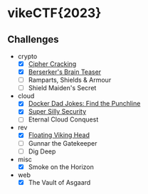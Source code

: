 # vikeCTF{2023}

## Challenges

- crypto
    - [x] [Cipher Cracking](./crypto/cipher_cracking/README.md)
    - [x] [Berserker's Brain Teaser](./crypto/berserkers_brain_teaser/README.md)
    - [ ] Ramparts, Shields & Armour
    - [ ] Shield Maiden's Secret
- cloud
    - [x] [Docker Dad Jokes: Find the Punchline](./cloud/docker_dad_jokes/README.md)
    - [x] [Super Silly Security](./cloud/super_silly_security/README.md)
    - [ ] Eternal Cloud Conquest
- rev
    - [x] [Floating Viking Head](./rev/floating_viking_head/README.md)
    - [ ] Gunnar the Gatekeeper
    - [ ] Dig Deep
- misc
    - [x] Smoke on the Horizon
- web
    - [x] The Vault of Asgaard
